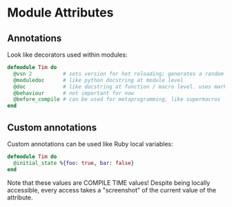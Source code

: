 # Module Attributes

## Annotations

Look like decorators used within modules:

```elixir
defmodule Tim do
  @vsn 2          # sets version for hot reloading; generates a random hash if omitted
  @moduledoc      # like python docstring at module level
  @doc            # like docstring at function / macro level. uses markdown WOW
  @behaviour      # not important for now
  @before_compile # can be used for metaprogramming, like supermacros
end
```

## Custom annotations

Custom annotations can be used like Ruby local variables:

```elixir
defmodule Tim do
  @initial_state %{foo: true, bar: false}
end
```

Note that these values are COMPILE TIME values! Despite being locally accessible, every access takes a "screenshot" of the current value of the attribute.
